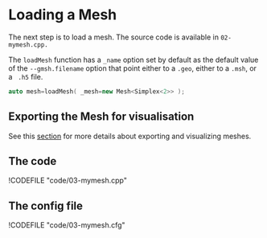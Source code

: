 Loading a Mesh 
==============
<!-- toc -->

The next step is to load a mesh. The source code is available in `02-mymesh.cpp.` 

The `loadMesh` function has a `_name` option set by default as the default value of the `--gmsh.filename` option that point either to a `.geo`, either to a `.msh`, or a ` .h5` file.

```c++
auto mesh=loadMesh( _mesh=new Mesh<Simplex<2>> );
```

## Exporting the Mesh for visualisation 

See this [section](05-VisualizingFunctions.md) for more details about
exporting and visualizing meshes.

## The code
!CODEFILE "code/03-mymesh.cpp"
## The config file
!CODEFILE "code/03-mymesh.cfg"
